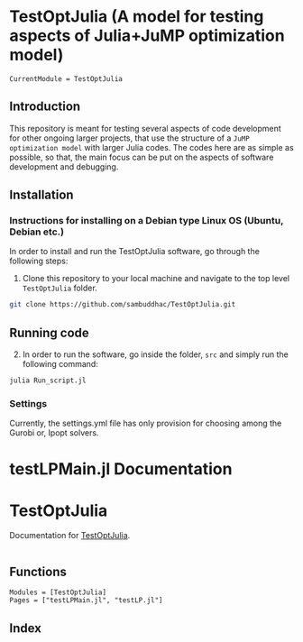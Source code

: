 # TestOptJulia (A model for testing aspects of Julia+JuMP optimization model)

```@meta
CurrentModule = TestOptJulia
```

## Introduction

This repository is meant for testing several aspects of code development for other ongoing larger projects, that use the structure of a `JuMP optimization model` with larger Julia codes. The codes here are as simple as possible, so that, the main focus can be put on the aspects of software development and debugging.

## Installation
### Instructions for installing on a Debian type Linux OS (Ubuntu, Debian etc.)
In order to install and run the TestOptJulia software, go through the following steps: 
1. Clone this repository to your local machine and navigate to the top level `TestOptJulia` folder.

```sh
git clone https://github.com/sambuddhac/TestOptJulia.git
```
## Running code
2. In order to run the software, go inside the folder, `src` and simply run the following command:

```sh
julia Run_script.jl
```
### Settings
Currently, the settings.yml file has only provision for choosing among the Gurobi or, Ipopt solvers.

# testLPMain.jl Documentation
# TestOptJulia

Documentation for [TestOptJulia](https://github.com/sambuddhac/TestOptJulia.jl).
```@contents
```
## Functions
```@autodocs
Modules = [TestOptJulia]
Pages = ["testLPMain.jl", "testLP.jl"]
```
## Index

```@index
```